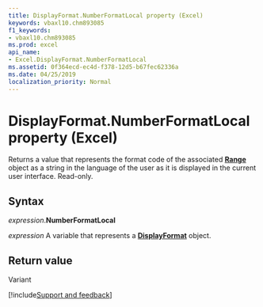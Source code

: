 ```yaml
---
title: DisplayFormat.NumberFormatLocal property (Excel)
keywords: vbaxl10.chm893085
f1_keywords:
- vbaxl10.chm893085
ms.prod: excel
api_name:
- Excel.DisplayFormat.NumberFormatLocal
ms.assetid: 0f364ecd-ec4d-f378-12d5-b67fec62336a
ms.date: 04/25/2019
localization_priority: Normal
---
```



# DisplayFormat.NumberFormatLocal property (Excel)

Returns a value that represents the format code of the associated **[Range](Excel.Range(object).md)** object as a string in the language of the user as it is displayed in the current user interface. Read-only.


## Syntax

_expression_.**NumberFormatLocal**

_expression_ A variable that represents a **[DisplayFormat](Excel.DisplayFormat.md)** object.


## Return value

Variant




[!include[Support and feedback](~/includes/feedback-boilerplate.md)]